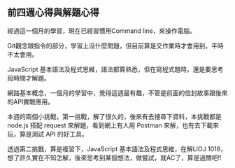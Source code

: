 ## 前四週心得與解題心得

經過這一個月的學習，現在已經習慣用Command line，來操作電腦。

Git觀念跟指令的部分，學習上沒什麼問題，但目前算是交作業時才會用到，平時不太會用。

JavaScript 基本語法及程式思維，語法都算熟悉，但在寫程式題時，還是要思考段時間才解題。

網路基本概念，一個月的學習中，覺得這週最有趣，不管是前面的信封故事跟後來的API實戰應用。

本週的兩個小挑戰，第一挑戰，解了很久的，後來有去搜尋下資料，本挑戰都是 node.js 搭配 request 來解題，看到網上有人用 Postman 來解，也有去下載來玩，算是測試 API 的好工具。

透過第二挑戰，算是複習下，JavaScript 基本語法及程式思維，在解LIOJ 1018，想了許久實在不知怎解，後來思考到某個想法，做嘗試，就AC了，算是過關吧!!


